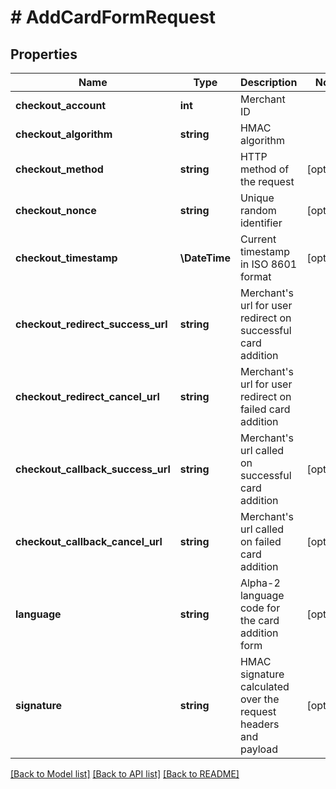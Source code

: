 # # AddCardFormRequest

## Properties

Name | Type | Description | Notes
------------ | ------------- | ------------- | -------------
**checkout_account** | **int** | Merchant ID |
**checkout_algorithm** | **string** | HMAC algorithm |
**checkout_method** | **string** | HTTP method of the request | [optional]
**checkout_nonce** | **string** | Unique random identifier | [optional]
**checkout_timestamp** | **\DateTime** | Current timestamp in ISO 8601 format | [optional]
**checkout_redirect_success_url** | **string** | Merchant&#39;s url for user redirect on successful card addition |
**checkout_redirect_cancel_url** | **string** | Merchant&#39;s url for user redirect on failed card addition |
**checkout_callback_success_url** | **string** | Merchant&#39;s url called on successful card addition | [optional]
**checkout_callback_cancel_url** | **string** | Merchant&#39;s url called on failed card addition | [optional]
**language** | **string** | Alpha-2 language code for the card addition form | [optional]
**signature** | **string** | HMAC signature calculated over the request headers and payload | [optional]

[[Back to Model list]](../../README.md#models) [[Back to API list]](../../README.md#endpoints) [[Back to README]](../../README.md)
